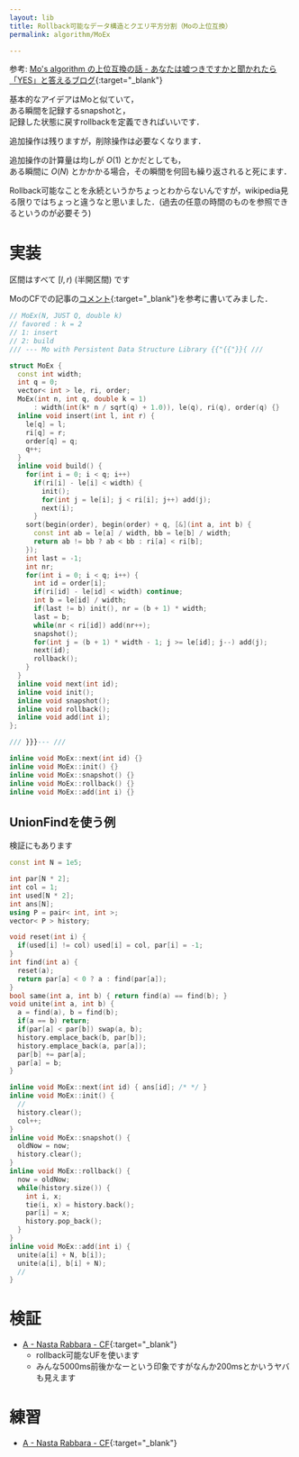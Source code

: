 ```yaml
---
layout: lib
title: Rollback可能なデータ構造とクエリ平方分割（Moの上位互換）
permalink: algorithm/MoEx

---
```



参考: [Mo's algorithm の上位互換の話 - あなたは嘘つきですかと聞かれたら「YES」と答えるブログ](http://snuke.hatenablog.com/entry/2016/07/01/000000){:target="_blank"}<!--_-->

基本的なアイデアはMoと似ていて，  
ある瞬間を記録するsnapshotと，  
記録した状態に戻すrollbackを定義できればいいです．

追加操作は残りますが，削除操作は必要なくなります．

追加操作の計算量は均しが $O(1)$ とかだとしても，  
ある瞬間に $O(N)$ とかかかる場合，その瞬間を何回も繰り返されると死にます．

Rollback可能なことを永続というかちょっとわからないんですが，wikipedia見る限りではちょっと違うなと思いました．(過去の任意の時間のものを参照できるというのが必要そう)

# 実装

区間はすべて $[l, r)$ (半開区間) です
<!--]-->

MoのCFでの記事の[コメント](https://codeforces.com/blog/entry/7383?#comment-161520){:target="_blank"}<!--_-->を参考に書いてみました．


```cpp
// MoEx(N, JUST Q, double k)
// favored : k = 2
// 1: insert
// 2: build
/// --- Mo with Persistent Data Structure Library {{"{{"}}{ ///

struct MoEx {
  const int width;
  int q = 0;
  vector< int > le, ri, order;
  MoEx(int n, int q, double k = 1)
      : width(int(k* n / sqrt(q) + 1.0)), le(q), ri(q), order(q) {}
  inline void insert(int l, int r) {
    le[q] = l;
    ri[q] = r;
    order[q] = q;
    q++;
  }
  inline void build() {
    for(int i = 0; i < q; i++)
      if(ri[i] - le[i] < width) {
        init();
        for(int j = le[i]; j < ri[i]; j++) add(j);
        next(i);
      }
    sort(begin(order), begin(order) + q, [&](int a, int b) {
      const int ab = le[a] / width, bb = le[b] / width;
      return ab != bb ? ab < bb : ri[a] < ri[b];
    });
    int last = -1;
    int nr;
    for(int i = 0; i < q; i++) {
      int id = order[i];
      if(ri[id] - le[id] < width) continue;
      int b = le[id] / width;
      if(last != b) init(), nr = (b + 1) * width;
      last = b;
      while(nr < ri[id]) add(nr++);
      snapshot();
      for(int j = (b + 1) * width - 1; j >= le[id]; j--) add(j);
      next(id);
      rollback();
    }
  }
  inline void next(int id);
  inline void init();
  inline void snapshot();
  inline void rollback();
  inline void add(int i);
};

/// }}}--- ///

inline void MoEx::next(int id) {}
inline void MoEx::init() {}
inline void MoEx::snapshot() {}
inline void MoEx::rollback() {}
inline void MoEx::add(int i) {}
```


## UnionFindを使う例

検証にもあります


```cpp
const int N = 1e5;

int par[N * 2];
int col = 1;
int used[N * 2];
int ans[N];
using P = pair< int, int >;
vector< P > history;

void reset(int i) {
  if(used[i] != col) used[i] = col, par[i] = -1;
}
int find(int a) {
  reset(a);
  return par[a] < 0 ? a : find(par[a]);
}
bool same(int a, int b) { return find(a) == find(b); }
void unite(int a, int b) {
  a = find(a), b = find(b);
  if(a == b) return;
  if(par[a] < par[b]) swap(a, b);
  history.emplace_back(b, par[b]);
  history.emplace_back(a, par[a]);
  par[b] += par[a];
  par[a] = b;
}

inline void MoEx::next(int id) { ans[id]; /* */ }
inline void MoEx::init() {
  //
  history.clear();
  col++;
}
inline void MoEx::snapshot() {
  oldNow = now;
  history.clear();
}
inline void MoEx::rollback() {
  now = oldNow;
  while(history.size()) {
    int i, x;
    tie(i, x) = history.back();
    par[i] = x;
    history.pop_back();
  }
}
inline void MoEx::add(int i) {
  unite(a[i] + N, b[i]);
  unite(a[i], b[i] + N);
  //
}
```


# 検証

* [A - Nasta Rabbara - CF](https://codeforces.com/gym/100513/submission/42741944){:target="_blank"}<!--_-->
  * rollback可能なUFを使います
  * みんな5000ms前後かなーという印象ですがなんか200msとかいうヤバも見えます

# 練習

* [A - Nasta Rabbara - CF](https://codeforces.com/gym/100513/problem/A){:target="_blank"}<!--_-->

